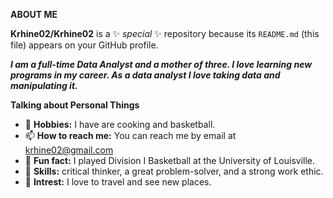 **ABOUT ME**

**Krhine02/Krhine02** is  a ✨ _special_ ✨ repository because its `README.md` (this file) appears on your GitHub profile.

***I am a full-time Data Analyst and a mother of three. I love learning new programs in my career. As a data analyst I love taking data and manipulating it.*** 

**Talking about Personal Things**

- 🍳 **Hobbies:** I have are cooking and basketball. 
- 📫 **How to reach me:** You can reach me by email at krhine02@gmail.com
- 🏀 **Fun fact:** I played Division I Basketball at the University of Louisville.
- 🔎 **Skills:** critical thinker, a great problem-solver, and a strong work ethic. 
- 🔭 **Intrest:** I love to travel and see new places.


